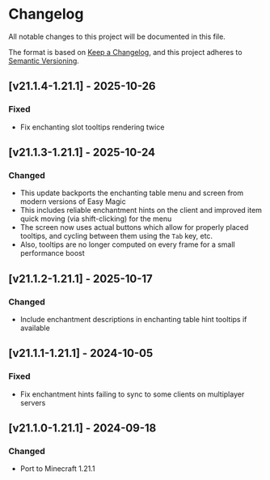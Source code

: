 # Changelog

All notable changes to this project will be documented in this file.

The format is based on [Keep a Changelog](https://keepachangelog.com/en/1.0.0/),
and this project adheres to [Semantic Versioning](https://semver.org/spec/v2.0.0.html).

## [v21.1.4-1.21.1] - 2025-10-26

### Fixed

- Fix enchanting slot tooltips rendering twice

## [v21.1.3-1.21.1] - 2025-10-24

### Changed

- This update backports the enchanting table menu and screen from modern versions of Easy Magic
- This includes reliable enchantment hints on the client and improved item quick moving (via shift-clicking) for the
  menu
- The screen now uses actual buttons which allow for properly placed tooltips, and cycling between them using the `Tab`
  key, etc.
- Also, tooltips are no longer computed on every frame for a small performance boost

## [v21.1.2-1.21.1] - 2025-10-17

### Changed

- Include enchantment descriptions in enchanting table hint tooltips if available

## [v21.1.1-1.21.1] - 2024-10-05

### Fixed

- Fix enchantment hints failing to sync to some clients on multiplayer servers

## [v21.1.0-1.21.1] - 2024-09-18

### Changed

- Port to Minecraft 1.21.1

